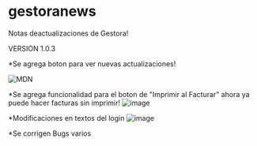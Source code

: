 # gestoranews
Notas deactualizaciones de Gestora!

VERSION 1.0.3

*Se agrega boton para ver nuevas actualizaciones!

<img src="https://user-images.githubusercontent.com/36174147/202056373-d4659181-53ef-49ac-a9b5-e0bab813be31.png"
      alt="MDN"
      style="whidth:50px">

*Se agrega funcionalidad para el boton de "Imprimir al Facturar" ahora ya puede hacer facturas sin imprimir!
![image](https://user-images.githubusercontent.com/36174147/202056989-411d58c0-3f99-4a79-888a-40e6061b6414.png)

*Modificaciones en textos del login
![image](https://user-images.githubusercontent.com/36174147/202057069-d10988d6-1aa8-4ab6-bea8-f9c03e0d7d99.png)

*Se corrigen Bugs varios
